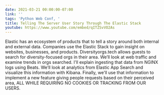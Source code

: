 ```yaml
---
date: 2021-03-21 00:00:00-07:00
link: ''
tags: 'Python Web Conf, '
title: Telling The Server User Story Through The Elastic Stack
youtube: https://www.youtube.com/embed/qITZSvVO2As
---
```


Elastic has an ecosystem of products that to tell a story around both internal and external data. Companies use the Elastic Stack to gain insight on websites, businesses, and products. Diversityorgs.tech allows guests to search for diversity-focused orgs in their area. We’ll look at web traffic and examine trends in orgs searched. I'll explain ingesting that data from NGINX logs using Beats. We’ll look at analytics from Elastic App Search and visualize this information with Kibana. Finally, we'll use that information to implement a new feature giving people requests based on their perceived area, ALL WHILE REQUIRING NO COOKIES OR TRACKING FROM OUR USERS.